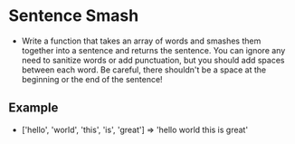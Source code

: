 # Sentence Smash

- Write a function that takes an array of words and smashes them together into a sentence and returns the sentence. You can ignore any need to sanitize words or add punctuation, but you should add spaces between each word. Be careful, there shouldn't be a space at the beginning or the end of the sentence!

## Example

- ['hello', 'world', 'this', 'is', 'great'] => 'hello world this is great'
